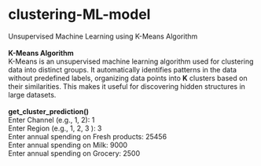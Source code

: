 # clustering-ML-model
Unsupervised Machine Learning using K-Means Algorithm<br><br>
<b>K-Means Algorithm</b>
<br>
K-Means is an unsupervised machine learning algorithm used for clustering data into distinct groups. It automatically identifies patterns in the data without predefined labels, organizing data points into <b>K</b> clusters based on their similarities. This makes it useful for discovering hidden structures in large datasets.<br> 
<br>
<b>get_cluster_prediction()</b><br>
Enter Channel (e.g., 1, 2):  1<br>
Enter Region (e.g., 1, 2, 3 ):  3<br>
Enter annual spending on Fresh products:  25456<br>
Enter annual spending on Milk:  9000<br>
Enter annual spending on Grocery:  2500<br>
